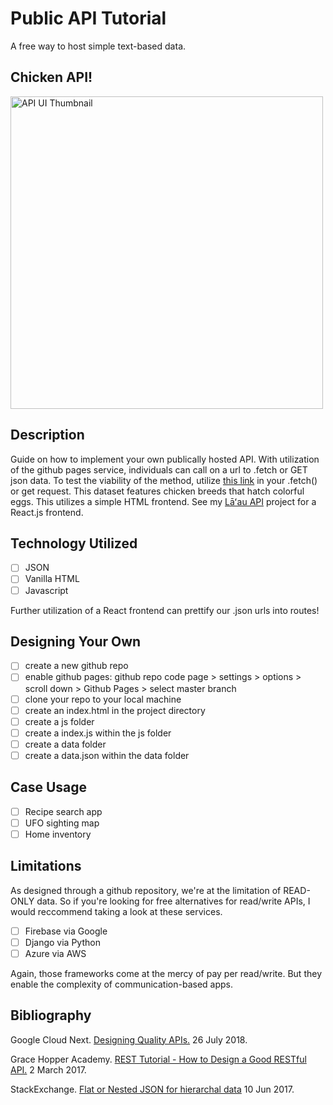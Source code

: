 # Public API Tutorial

A free way to host simple text-based data.

## Chicken API! 

<img align="center" alt="API UI Thumbnail" width="500px" src="https://raw.githubusercontent.com/loreleim/chickenapi/blob/main/data/chickenthumb.png?raw=true" />

## Description

Guide on how to implement your own publically hosted API. With utilization of the github pages service, individuals can call on a url to .fetch or GET json data. To test the viability of the method, utilize [this link](https://loreleim.github.io/publicapi/data/flat.json) in your .fetch() or get request. This dataset features chicken breeds that hatch colorful eggs. This utilizes a simple HTML frontend. See my [Lāʻau API](https://github.com/loreleim/laauapi) project for a React.js frontend.

## Technology Utilized

- [ ] JSON
- [ ] Vanilla HTML
- [ ] Javascript

Further utilization of a React frontend can prettify our .json urls into routes!

## Designing Your Own

- [ ] create a new github repo
- [ ] enable github pages: github repo code page > settings > options > scroll down > Github Pages > select master branch
- [ ] clone your repo to your local machine
- [ ] create an index.html in the project directory
- [ ] create a js folder
- [ ] create a index.js within the js folder
- [ ] create a data folder
- [ ] create a data.json within the data folder

## Case Usage

- [ ] Recipe search app
- [ ] UFO sighting map
- [ ] Home inventory

## Limitations

As designed through a github repository, we're at the limitation of READ-ONLY data.
So if you're looking for free alternatives for read/write APIs, I would reccommend taking a look at these services.

- [ ] Firebase via Google
- [ ] Django via Python
- [ ] Azure via AWS

Again, those frameworks come at the mercy of pay per read/write. But they enable the complexity of communication-based apps.

## Bibliography

Google Cloud Next. [Designing Quality APIs.](https://www.youtube.com/watch?v=P0a7PwRNLVU) 26 July 2018.

Grace Hopper Academy. [REST Tutorial - How to Design a Good RESTful API.](https://www.youtube.com/watch?v=sMKsmZbpyjE) 2 March 2017.

StackExchange. [Flat or Nested JSON for hierarchal data](https://softwareengineering.stackexchange.com/questions/350623/flat-or-nested-json-for-hierarchal-data) 10 Jun 2017.

